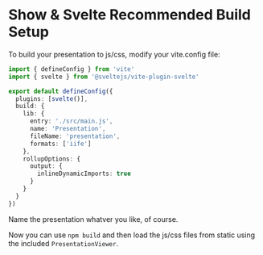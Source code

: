 # Show & Svelte Recommended Build Setup

To build your presentation to js/css, modify your vite.config file:

```ts
import { defineConfig } from 'vite'
import { svelte } from '@sveltejs/vite-plugin-svelte'

export default defineConfig({
  plugins: [svelte()],
  build: {
    lib: {
      entry: './src/main.js',
      name: 'Presentation',
      fileName: 'presentation',
      formats: ['iife']
    },
    rollupOptions: {
      output: {
        inlineDynamicImports: true
      }
    }
  }
})
```

Name the presentation whatver you like, of course.

Now you can use `npm build` and then load the js/css files from static using the included `PresentationViewer`.
